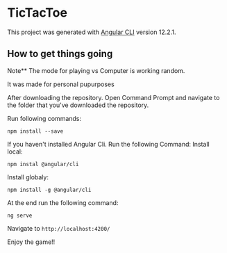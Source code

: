 # TicTacToe

This project was generated with [Angular CLI](https://github.com/angular/angular-cli) version 12.2.1.

## How to get things going

Note** The mode for playing vs Computer is working random. 

It was made for personal pupurposes

After downloading the repository.
Open Command Prompt and navigate to the folder that you've downloaded the repository.

Run following commands:

```
npm install --save
```

If you haven't installed Angular Cli. Run the following Command:
Install local:
```
npm instal @angular/cli
```
Install globaly:
```
npm install -g @angular/cli
```

At the end run the following command:
```
ng serve
```

Navigate to `http://localhost:4200/`



Enjoy the game!!
